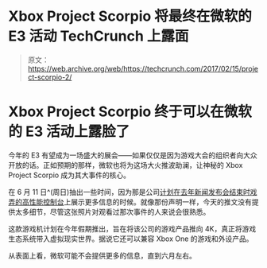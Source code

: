 # Xbox Project Scorpio 将最终在微软的 E3 活动 TechCrunch 上露面

> 原文：<https://web.archive.org/web/https://techcrunch.com/2017/02/15/project-scorpio-2/>

# Xbox Project Scorpio 终于可以在微软的 E3 活动上露脸了

今年的 E3 有望成为一场盛大的展会——如果仅仅是因为游戏大会的组织者向大众开放的话。正如预期的那样，微软也将为这场大火推波助澜，让神秘的 Xbox Project Scorpio 成为其大事件的核心。

在 6 月 11 日^(周日)抽出一些时间，因为那是公司[计划在去年新闻发布会结束时戏弄的高性能控制台](https://web.archive.org/web/20230202021358/https://twitter.com/Xbox/status/831926435690328064?ref_src=twsrc%5Etfw)上展示更多信息的时候。就像那份声明一样，今天的推文没有提供太多细节，尽管这张照片对观看过那次事件的人来说会很熟悉。

这款游戏机计划在今年假期推出，旨在将该公司的游戏产品推向 4K，真正将游戏生态系统带入虚拟现实世界。据说它还可以兼容 Xbox One 的游戏和外设产品。

从表面上看，微软可能不会提供更多的信息，直到六月左右。